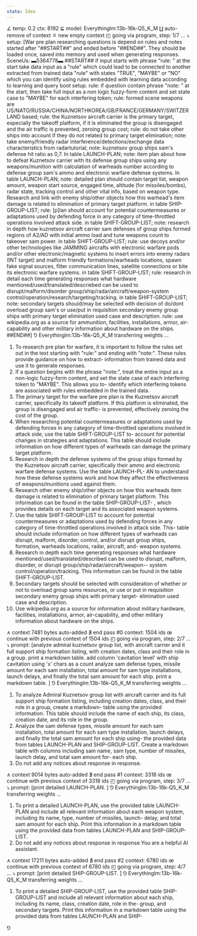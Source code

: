 ```yaml
---
state: Idea
---
```

∠ temp: 0.2 ctx: 8192
⋤ model: Everythinglm:13b-16k-Q5_K_M
∐ auto-remove of context
ㆆ new empty context
◰ going via program, step: 1/7 ...
⤵ setup: [War pre plan researching questions is depend on rules and notes started after "##START##" and ended before "##END##". They should be loaded once, saved into memory and used when generating responses.
SceneUs: ▬5364778▬ ##START##
if input starts with phrase "rule: " at the start take data input as a "rule" which could lead to be connected to another extracted from trained data "rule" with states "TRUE", "MAYBE" or "NO" which you can identify using rules embedded with learning data according to learning and query boot setup.
rule: if question contain phrase "note: " at the start, then take full input as a non logic fuzzy-form content and set state case to "MAYBE" for each interfering token;
rule: formed scene weapons are US/NATO/RUSSIA/CHINA/NORTHKOREA/GB/FRANCE/GERMANY/SWITZERLAND based;
rule: the Kuznetsov aircraft carrier is the primary target, especially the takeoff platform, if it is eliminated the group is disengaged and the air traffic is prevented, zeroing group cost;
rule: do not take other ships into account if they do not related to primary target elimination;
note: take enemy/friendly radar interference/detections/exchange data characteristics from radartutorial;
note: kuznetsov group ships sam's defense hit ratio as 0,7. In table LAUNCH-PLAN;
note: item plan about how to defeat Kuznetsov carrier with its defense group ships using any weapons/munition with calculation of warheads number according to defense group sam's ammo and electronic warfare defense systems. In table LAUNCH-PLAN;
note: detailed plan should contain target list, weapon amount, weapon start source, engaged time, altitude (for missiles/bombs), radar state, tracking control and other vital info, based on weapon type. Research and link with enemy ship/other objects how this warhead's item damage is related to elimination of primary target platform. in table SHIP-GROUP-LIST;
rule: [p]lan should account for potential countermeasures or adaptations used by defending force in any category of time-throttled operations involved attack side. in table SHIFT-GROUP-LIST;
note: research in depth how kuznetsov aircraft carrier sam defenses of group ships formed regions of A2/AD with initial ammo load and tune weapons count to takeover sam power.  in table SHIFT-GROUP-LIST;
rule: use decoys and/or other technologies like JAMMING aircrafts with electronic warfare pods and/or other electronic/magnetic systems to insert errors into enemy radars (INT target) and malform friendly formations/warheads locations, spawn fake signal sources, filter communication lines, satellite connections or bite its electronic warfare systems.  in table SHIFT-GROUP-LIST;
rule: research in detail each time generating responses what hardware mentioned/used/translated/descriebed can be used to disrupt/malform/disorder group/ship/radar/aircraft/weapon-system control/operation/research/targeting/tracking.  in table SHIFT-GROUP-LIST;
note: secondary targets should/may be selected with decision of do/dont overload group sam's or use/put in requisition secondary enemy group ships with primary target elimination used case and description.
rule: use wikipedia.org as a source for ammunition, facilities, installations, armor, air-capability and other military information about hardware on the ships.
##END##]
⅁ Everythinglm:13b-16k-Q5_K_M transferring weights ...
1. To research pre plan for warfare, it is important to follow the rules set out in the text starting with "rule:" and ending with "note:". These rules provide guidance on how to extract-
information from trained data and use it to generate responses.
2. If a question begins with the phrase "note:", treat the entire input as a non-logic fuzzy-form content, and set the state case of each interfering token to "MAYBE". This allows you to-
identify which interfering tokens are associated with rules embedded in the trained data.
3. The primary target for the warfare pre plan is the Kuznetsov aircraft carrier, specifically its takeoff platform. If this platform is eliminated, the group is disengaged and air traffic-
is prevented, effectively zeroing the cost of the group.
4. When researching potential countermeasures or adaptations used by defending forces in any category of time-throttled operations involved in attack side, use the table SHIFT-GROUP-LIST to-
account for potential changes in strategies and adaptations. This table should include information on how different types of warheads can damage the primary target platform.
5. Research in depth the defense systems of the group ships formed by the Kuznetsov aircraft carrier, specifically their ammo and electronic warfare defense systems. Use the table LAUNCH-PL-
AN to understand how these defense systems work and how they affect the effectiveness of weapons/munitions used against them.
6. Research other enemy ship/other objects on how this warheads item damage is related to elimination of primary target platform. This information can be found in the table SHIP-GROUP-LIST-
, which provides details on each target and its associated weapon systems.
7. Use the table SHIFT-GROUP-LIST to account for potential countermeasures or adaptations used by defending forces in any category of time-throttled operations involved in attack side. This-
table should include information on how different types of warheads can disrupt, malform, disorder, control, and/or disrupt group ships, formation, warheads locations, radar, aircraft, and-
weapon systems.
8. Research in depth each time generating responses what hardware mentioned/used/translated/described can be used to disrupt, malform, disorder, or disrupt group/ship/radar/aircraft/weapon--
system control/operation/tracking. This information can be found in the table SHIFT-GROUP-LIST.
9. Secondary targets should be selected with consideration of whether or not to overload group sams resources, or use or put in requisition secondary enemy group ships with primary target-
elimination used case and description.
10. Use wikipedia.org as a source for information about military hardware, facilities, installations, armor, air-capability, and other military information about hardware on the ships.

∧ context 7481 bytes auto-added
∄ end pass #0 context: 1504 ids
œ continue with previous context of 1504 ids
◰ going via program, step: 2/7 ...
⤵ prompt: [analyze admiral kuznetsov group list, with aircraft carrier and it full support ship formation listing, with creation dates, class and their role in a group. print a markdown table. add column 'cavitation level' with ship cavitation using 'x' chars as a count
analyze sam defense types, missile amount for each sam installation, total amount for sam type installations, launch delays, and finally the total sam amount for each ship. print a markdown table. 
]
⅁ Everythinglm:13b-16k-Q5_K_M transferring weights ...
1. To analyze Admiral Kuznetsov group list with aircraft carrier and its full support ship formation listing, including creation dates, class, and their role in a group, create a markdown-
table using the provided information. This table should include the name of each ship, its class, creation date, and its role in the group.
2. Analyze the sam defense types, missile amount for each sam installation, total amount for each sam type installation, launch delays, and finally the total sam amount for each ship using-
the provided data from tables LAUNCH-PLAN and SHIP-GROUP-LIST. Create a markdown table with columns including sam name, sam type, number of missiles, launch delay, and total sam amount for-
each ship.
3. Do not add any notices about response in response.

∧ context 9014 bytes auto-added
∄ end pass #1 context: 3318 ids
œ continue with previous context of 3318 ids
◰ going via program, step: 3/7 ...
⤵ prompt: [print detailed LAUNCH-PLAN.
]
⅁ Everythinglm:13b-16k-Q5_K_M transferring weights ...
1. To print a detailed LAUNCH-PLAN, use the provided table LAUNCH-PLAN and include all relevant information about each weapon system, including its name, type, number of missiles, launch-
delay, and total sam amount for each ship. Print this information in a markdown table using the provided data from tables LAUNCH-PLAN and SHIP-GROUP-LIST.
2. Do not add any notices about response in response.You are a helpful AI assistant.

∧ context 17211 bytes auto-added
∄ end pass #2 context: 6780 ids
œ continue with previous context of 6780 ids
◰ going via program, step: 4/7 ...
⤵ prompt: [print detailed SHIP-GROUP-LIST.
]
⅁ Everythinglm:13b-16k-Q5_K_M transferring weights ...
1. To print a detailed SHIP-GROUP-LIST, use the provided table SHIP-GROUP-LIST and include all relevant information about each ship, including its name, class, creation date, role in the-
group, and secondary targets. Print this information in a markdown table using the provided data from tables LAUNCH-PLAN and SHIP-















⅁